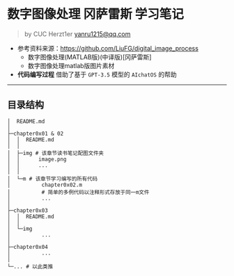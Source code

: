 # 数字图像处理 冈萨雷斯 学习笔记

> by CUC Herzt1er yanru1215@qq.com

- 参考资料来源：https://github.com/LiuFG/digital_image_process
  - 数字图像处理(MATLAB版)(中译版)[冈萨雷斯]
  - 数字图像处理matlab版图片素材
- **代码编写过程** 借助了基于 `GPT-3.5` 模型的 `AIchatOS` 的帮助 

---

## 目录结构

```shell
│  README.md
│
├─chapter0x01 & 02
│  │  README.md 
│  │
│  ├─img # 该章节读书笔记配图文件夹
│  │      image.png
│  │      ...
│  │
│  └─m # 该章节学习编写的所有代码
│          chapter0x02.m 
│          # 简单的多例代码以注释形式存放于同一m文件
│          ...
│
├─chapter0x03
│  │  README.md
│  │
│  └─img
│          ...
│
├─chapter0x04
│          ...
│
└─... # 以此类推
```